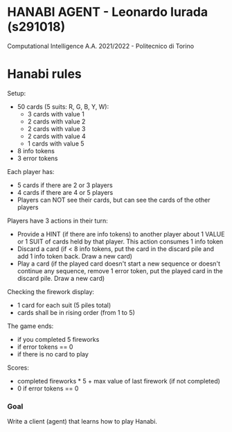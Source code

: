# HANABI AGENT - Leonardo Iurada (s291018)
Computational Intelligence A.A. 2021/2022 - Politecnico di Torino

# Hanabi rules
Setup:
- 50 cards (5 suits: R, G, B, Y, W):
    - 3 cards with value 1
    - 2 cards with value 2
    - 2 cards with value 3
    - 2 cards with value 4
    - 1 cards with value 5
- 8 info tokens
- 3 error tokens

Each player has:
- 5 cards if there are 2 or 3 players
- 4 cards if there are 4 or 5 players
- Players can NOT see their cards, but can see the cards of the other players

Players have 3 actions in their turn:
- Provide a HINT (if there are info tokens) to another player about 1 VALUE or 1 SUIT of cards held by that player. This action consumes 1 info token
- Discard a card (if < 8 info tokens, put the card in the discard pile and add 1 info token back. Draw a new card)
- Play a card (if the played card doesn't start a new sequence or doesn't continue any sequence, remove 1 error token, put the played card in the discard pile. Draw a new card)

Checking the firework display:
- 1 card for each suit (5 piles total)
- cards shall be in rising order (from 1 to 5)

The game ends:
- if you completed 5 fireworks
- if error tokens == 0
- if there is no card to play

Scores:
- completed fireworks * 5 + max value of last firework (if not completed)
- 0 if error tokens == 0

### Goal
Write a client (agent) that learns how to play Hanabi.